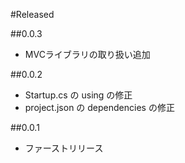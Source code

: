 #Released

##0.0.3
* MVCライブラリの取り扱い追加

##0.0.2
* Startup.cs の using の修正
* project.json の dependencies の修正

##0.0.1
* ファーストリリース
